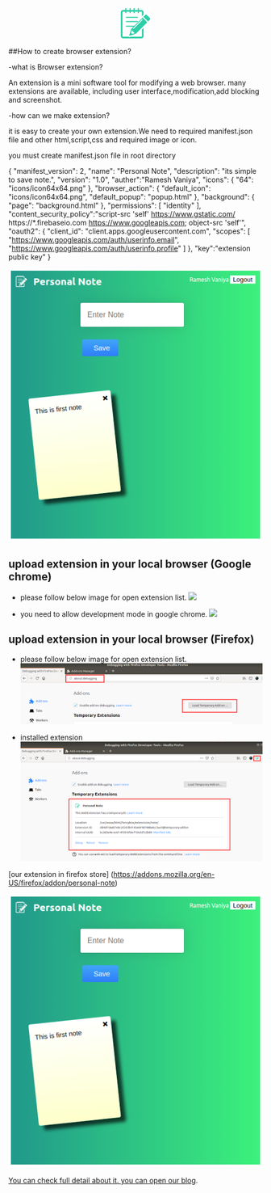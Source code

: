 <p align="center"><img src="icons/icon64x64.png"></p>


##How to create browser extension?

-what is Browser extension?

An extension is a  mini software tool for modifying a web browser. 
many extensions are available, including user interface,modification,add blocking and screenshot.


-how can we make extension?

it is easy to create your own extension.We need to required manifest.json file and other html,script,css and required image or icon.

you must create manifest.json file in root directory

{
  "manifest_version": 2,
  "name": "Personal Note",
  "description": "its simple to save note.",
  "version": "1.0",
  "auther":"Ramesh Vaniya",
  "icons": {
    "64": "icons/icon64x64.png"
  },
  "browser_action": {
    "default_icon": "icons/icon64x64.png",
    "default_popup": "popup.html"
  },
  "background": {
    "page": "background.html"
  },
  "permissions": [
    "identity"
  ],
  "content_security_policy":"script-src 'self' https://www.gstatic.com/ https://*.firebaseio.com https://www.googleapis.com; object-src 'self'",
  "oauth2": {
    "client_id": "client.apps.googleusercontent.com",
    "scopes": [
      "https://www.googleapis.com/auth/userinfo.email",
      "https://www.googleapis.com/auth/userinfo.profile"
    ]
  },
  "key":"extension public key"
}

<img src="icons/note-screenshot.png"></p>

## upload extension in your local browser (Google chrome)

- please follow below image for open extension list.
<img src="settings/chrome-setting1.png.png"></p>

- you need to allow development mode in google chrome.
<img src="chrome-setting2.png"></p>

## upload extension in your local browser (Firefox)

- please follow below image for open extension list.
<img src="settings/firefox-setting1.png"></p>

- installed extension
<img src="settings/firefox-setting2.png"></p>

[our extension in firefox store]
(https://addons.mozilla.org/en-US/firefox/addon/personal-note)

<img src="icons/note-screenshot.png"></p>

[You can check full detail about it. you can open our blog](https://github.com/logisticinfotech/laravel-user-role-base-permision-without-any-package).
